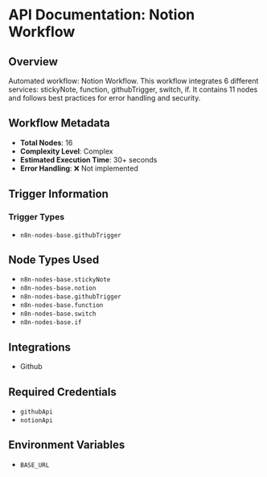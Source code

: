 # API Documentation: Notion Workflow

## Overview
Automated workflow: Notion Workflow. This workflow integrates 6 different services: stickyNote, function, githubTrigger, switch, if. It contains 11 nodes and follows best practices for error handling and security.

## Workflow Metadata
- **Total Nodes**: 16
- **Complexity Level**: Complex
- **Estimated Execution Time**: 30+ seconds
- **Error Handling**: ❌ Not implemented

## Trigger Information
### Trigger Types
- `n8n-nodes-base.githubTrigger`

## Node Types Used
- `n8n-nodes-base.stickyNote`
- `n8n-nodes-base.notion`
- `n8n-nodes-base.githubTrigger`
- `n8n-nodes-base.function`
- `n8n-nodes-base.switch`
- `n8n-nodes-base.if`

## Integrations
- Github

## Required Credentials
- `githubApi`
- `notionApi`

## Environment Variables
- `BASE_URL`

